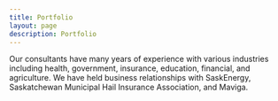 ```yaml
---
title: Portfolio
layout: page
description: Portfolio
---
```

<p style="width: 100%">
Our consultants have many years of experience with various industries including health, government, insurance, education, financial, and agriculture. We have held business relationships with SaskEnergy, Saskatchewan Municipal Hail Insurance Association, and Maviga.
</p>


